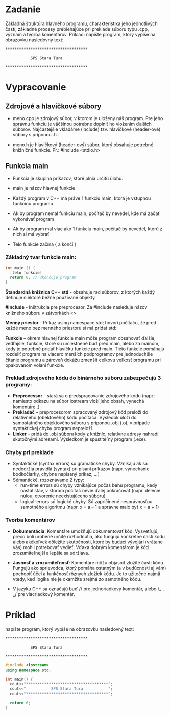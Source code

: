 # Zadanie

Základná štruktúra hlavného programu, charakteristika jeho jednotlivých častí, základné procesy prebiehajúce pri preklade súboru typu .cpp, význam a tvorba komentárov.
Príklad: napíšte program, ktorý vypíše na obrazovku nasledovný text:

```
************************************

           SPS Stara Tura

************************************
```

# Vypracovanie

## Zdrojové a hlavičkové súbory

- meno.cpp je zdrojový súbor, v ktorom je uložený náš program. Pre jeho správnu funkciu je väčšinou potrebné doplniť ho vložením ďalších súborov. Najčastejšie vkladáme (include) tzv. hlavičkové (header-ové) súbory s príponou .h .

- meno.h je hlavičkový (header-ový) súbor, ktorý obsahuje potrebné knižničné funkcie. Pr.: #include <stdio.h>

## Funkcia main

- Funkcia je skupina príkazov, ktoré plnia určitú úlohu.

- main je názov hlavnej funkcie

- Každý program v C++ má práve 1 funkciu main, ktorá je vstupnou funkciou programu

- Ak by program nemal funkciu main, počítač by nevedel, kde má začať vykonávať program

- Ak by program mal viac ako 1 funkciu main, počítač by nevedel, ktorú z nich si má vybrať

- Telo funkcie začína { a končí }

### Základný tvar funkcie main:

```cpp
int main () {
  [telo funkcie]
  return 0; // ukončuje program
}
```

**Štandardná knižnica C++ std** - obsahuje rad súborov, z ktorých každý definuje niektoré bežne používané objekty

**#include** - Inštrukcia pre preprocesor, Za #include nasleduje názov knižného súboru v zátvorkách <>

**Menný priestor** - Príkaz using namespace std; hovorí počítaču, že pred každé meno bez menného priestoru si má pridať std::

**Funkcie** – okrem hlavnej funkcie main môže program obsahovať ďalšie, vedľajšie, funkcie, ktoré sú umiestnené buď pred main, alebo za mainom, kedy je potrebné pridať hlavičku funkcie pred main. Tieto funkcie pomáhajú rozdeliť program na viacero menších podprogramov pre jednoduchšie čítanie programu a zároveň dokážu zmenšiť celkovú veľkosť programu pri opakovanom volaní funkcie.

### Preklad zdrojového kódu do binárneho súboru zabezpečujú 3 programy:

- **Preprocessor** – stará sa o predspracovanie zdrojového kódu (napr.: namiesto odkazu na súbor iostream vloží jeho obsah, vynechá komentáre..)
- **Prekladač** – preprocesorom spracovaný zdrojový kód preloží do relatívneho (obektového) kódu počítača. Výsledok uloží do samostatného objektového súboru s príponou .obj (.o), v prípade syntaktickej chyby program nepreloží
- **Linker** – pridá do .obj súboru kódy z knižníc, relatívne adresy nahradí skutočnými adresami. Výsledkom je spustiteľný program (.exe).

### Chyby pri preklade

- Syntaktické (syntax errors) sú gramatické chyby. Vznikajú ak sa nedodržia pravidlá (syntax) pri písaní príkazov (napr. vynechanie bodkočiarky, chybne napísaný príkaz, …)
- Sémantické, rozoznávame 2 typy:
  - run-time errors sú chyby vznikajúce počas behu programu, kedy nastal stav, v ktorom počítač nevie ďalej pokračovať (napr. delenie nulou, otvorenie neexistujúceho súboru)
  - logical-errors sú logické chyby. Sú zapríčinené nesprávnosťou samotného algoritmu (napr. x = a – 1 a správne malo byť x = a + 1)

### Tvorba komentárov

- **Dokumentácia**: Komentáre umožňujú dokumentovať kód. Vysvetľujú, prečo boli urobené určité rozhodnutia, ako fungujú konkrétne časti kódu alebo akékoľvek dôležité skutočnosti, ktoré by budúci vývojári (vrátane vás) mohli potrebovať vedieť. Vďaka dobrým komentárom je kód zrozumiteľnejší a lepšie sa udržiava.

- **Jasnosť a zrozumiteľnosť**: Komentáre môžu objasniť zložité časti kódu. Fungujú ako sprievodca, ktorý pomáha ostatným (a v budúcnosti aj vám) pochopiť účel a funkčnosť rôznych zložiek kódu. Je to užitočné najmä vtedy, keď logika nie je okamžite zrejmá zo samotného kódu.

- V jazyku C++ sa označujú buď // pre jednoriadkový komentár, alebo /_ , _/ pre viacriadkový komentár.

# Príklad

napíšte program, ktorý vypíše na obrazovku nasledovný text:

```
************************************

           SPS Stara Tura

************************************
```

```cpp
#include <iostream>
using namespace std;

int main() {
  cout<<"************************************";
  cout<<"           SPS Stara Tura           ";
  cout<<"************************************";

  return 0;
}
```
